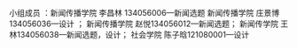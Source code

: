 小组成员 ：新闻传播学院 李昌林 134056006—新闻选题 
新闻传播学院 庄景博134056036—设计 ；
新闻传播学院 赵悦134056012—新闻选题；
新闻传学院 王林134056038—新闻选题，设计；
社会学院 陈子晗121080001—设计
